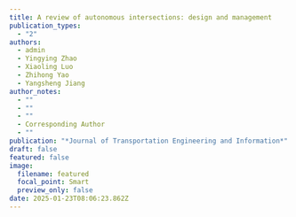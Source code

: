 ```yaml
---
title: A review of autonomous intersections: design and management
publication_types:
  - "2"
authors:
  - admin
  - Yingying Zhao
  - Xiaoling Luo
  - Zhihong Yao
  - Yangsheng Jiang
author_notes:
  - ""
  - ""
  - ""
  - Corresponding Author
  - ""
publication: "*Journal of Transportation Engineering and Information*"
draft: false
featured: false
image:
  filename: featured
  focal_point: Smart
  preview_only: false
date: 2025-01-23T08:06:23.862Z
---
```

